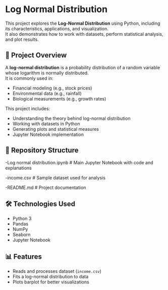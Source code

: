# Log Normal Distribution

This project explores the **Log-Normal Distribution** using Python, including its characteristics, applications, and visualization.  
It also demonstrates how to work with datasets, perform statistical analysis, and plot results.

## 📌 Project Overview
A **log-normal distribution** is a probability distribution of a random variable whose logarithm is normally distributed.  
It is commonly used in:
- Financial modeling (e.g., stock prices)
- Environmental data (e.g., rainfall)
- Biological measurements (e.g., growth rates)

This project includes:
- Understanding the theory behind log-normal distribution
- Working with datasets in Python
- Generating plots and statistical measures
- Jupyter Notebook implementation

## 📂 Repository Structure
-Log normal distribution.ipynb # Main Jupyter Notebook with code and explanations

-income.csv # Sample dataset used for analysis

-README.md # Project documentation


## 🛠️ Technologies Used
- Python 3
- Pandas
- NumPy
- Seaborn
- Jupyter Notebook

## 📊 Features
- Reads and processes dataset (`income.csv`)
- Fits a log-normal distribution to data
- Plots barplot for better visualizations

